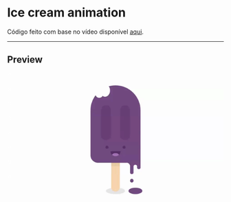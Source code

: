 # Ice cream animation
Código feito com base no vídeo disponível [aqui](https://youtu.be/wziBSI-8Dng?list=WL).
___
## Preview
<p align="center">
    <img src="preview.gif" alt="Preview">
</p>
